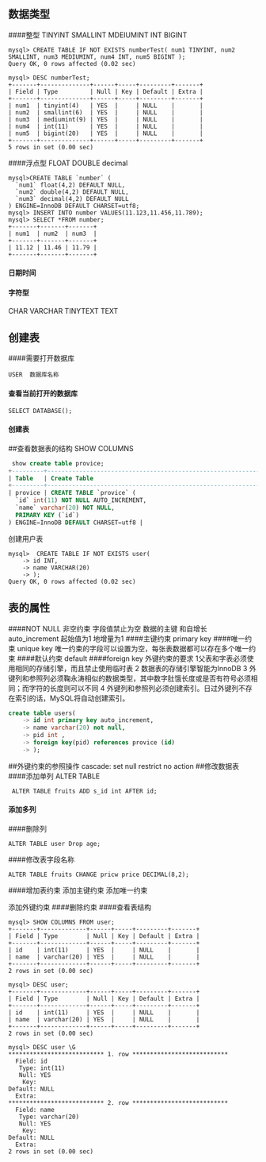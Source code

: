 ## 数据类型
####整型
TINYINT 
SMALLINT
MDEIUMINT
INT
BIGINT
```
mysql> CREATE TABLE IF NOT EXISTS numberTest( num1 TINYINT, num2 SMALLINT, num3 MEDIUMINT, num4 INT, num5 BIGINT );
Query OK, 0 rows affected (0.02 sec)

mysql> DESC numberTest;
+-------+--------------+------+-----+---------+-------+
| Field | Type         | Null | Key | Default | Extra |
+-------+--------------+------+-----+---------+-------+
| num1  | tinyint(4)   | YES  |     | NULL    |       |
| num2  | smallint(6)  | YES  |     | NULL    |       |
| num3  | mediumint(9) | YES  |     | NULL    |       |
| num4  | int(11)      | YES  |     | NULL    |       |
| num5  | bigint(20)   | YES  |     | NULL    |       |
+-------+--------------+------+-----+---------+-------+
5 rows in set (0.00 sec)
```
####浮点型
FLOAT
DOUBLE
decimal
```
mysql>CREATE TABLE `number` (
  `num1` float(4,2) DEFAULT NULL,
  `num2` double(4,2) DEFAULT NULL,
  `num3` decimal(4,2) DEFAULT NULL
) ENGINE=InnoDB DEFAULT CHARSET=utf8;
mysql> INSERT INTO number VALUES(11.123,11.456,11.789);
mysql> SELECT *FROM number;
+-------+-------+-------+
| num1  | num2  | num3  |
+-------+-------+-------+
| 11.12 | 11.46 | 11.79 |
+-------+-------+-------+
```
#### 日期时间
#### 字符型
CHAR
VARCHAR
TINYTEXT
TEXT


## 创建表
####需要打开数据库
```
USER  数据库名称
```
#### 查看当前打开的数据库
```
SELECT DATABASE();
```
#### 创建表
##查看数据表的结构
SHOW COLUMNS

```sql
 show create table provice;
+---------+-----------------------------------------------------------------------------------------------------------------------------------------------------------+
| Table   | Create Table                                                                                                                                              |
+---------+-----------------------------------------------------------------------------------------------------------------------------------------------------------+
| provice | CREATE TABLE `provice` (
  `id` int(11) NOT NULL AUTO_INCREMENT,
  `name` varchar(20) NOT NULL,
  PRIMARY KEY (`id`)
) ENGINE=InnoDB DEFAULT CHARSET=utf8 |
```
创建用户表
```
mysql>  CREATE TABLE IF NOT EXISTS user(
    -> id INT,
    -> name VARCHAR(20)
    -> );
Query OK, 0 rows affected (0.02 sec)
```

## 表的属性
####NOT NULL 非空约束
字段值禁止为空
数据的主键 和自增长
auto_increment
起始值为1 地增量为1
 ####主键约束
primary key
####唯一约束
unique key
唯一约束的字段可以设置为空，每张表数据都可以存在多个唯一约束
####默认约束
default
####foreign key
外键约束的要求
1父表和字表必须使用相同的存储引擎，而且禁止使用临时表
2 数据表的存储引擎智能为InnoDB
3 外键列和参照列必须鞠永涛相似的数据类型，其中数字肚饿长度或是否有符号必须相同；而字符的长度则可以不同
4 外键列和参照列必须创建索引。日过外键列不存在索引的话，MySQL将自动创建索引。
```sql
create table users(
    -> id int primary key auto_increment,
    -> name varchar(20) not null,
    -> pid int ,
    -> foreign key(pid) references provice (id)
    -> );
```
##外键约束的参照操作
cascade:
set null
restrict
no action
##修改数据表
####添加单列
ALTER TABLE 
```
 ALTER TABLE fruits ADD s_id int AFTER id;
```
#### 添加多列

 ####删除列
```
ALTER TABLE user Drop age;
```
####修改表字段名称
```
ALTER TABLE fruits CHANGE pricw price DECIMAL(8,2);
```
####增加表约束
添加主键约束
添加唯一约束

添加外键约束
####删除约束
####查看表结构
```
mysql> SHOW COLUMNS FROM user;
+-------+-------------+------+-----+---------+-------+
| Field | Type        | Null | Key | Default | Extra |
+-------+-------------+------+-----+---------+-------+
| id    | int(11)     | YES  |     | NULL    |       |
| name  | varchar(20) | YES  |     | NULL    |       |
+-------+-------------+------+-----+---------+-------+
2 rows in set (0.00 sec)

mysql> DESC user;
+-------+-------------+------+-----+---------+-------+
| Field | Type        | Null | Key | Default | Extra |
+-------+-------------+------+-----+---------+-------+
| id    | int(11)     | YES  |     | NULL    |       |
| name  | varchar(20) | YES  |     | NULL    |       |
+-------+-------------+------+-----+---------+-------+
2 rows in set (0.00 sec)

mysql> DESC user \G
*************************** 1. row ***************************
  Field: id
   Type: int(11)
   Null: YES
    Key:
Default: NULL
  Extra:
*************************** 2. row ***************************
  Field: name
   Type: varchar(20)
   Null: YES
    Key:
Default: NULL
  Extra:
2 rows in set (0.00 sec)
```


